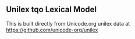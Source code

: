 Unilex tqo Lexical Model
----------------------

This is built directly from Unicode.org unilex data at
https://github.com/unicode-org/unilex
